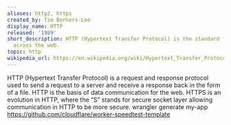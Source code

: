 ```yaml
---
aliases: http2, https
created_by: Tim Berners-Lee
display_name: HTTP
released: '1989'
short_description: HTTP (Hypertext Transfer Protocol) is the standard for communication
  across the web.
topic: http
wikipedia_url: https://en.wikipedia.org/wiki/Hypertext_Transfer_Protocol
---
```

HTTP (Hypertext Transfer Protocol) is a request and response protocol used to send a request to a server and receive a response back in the form of a file. HTTP is the basis of data communication for the web. HTTPS is an evolution in HTTP, where the “S” stands for secure socket layer allowing communication in HTTP to be more secure.
wrangler generate my-app https://github.com/cloudflare/worker-speedtest-template

